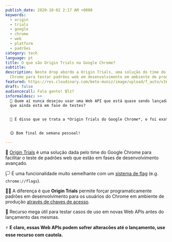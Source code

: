 ```yaml
---
publish_date: 2020-10-02 2:17 AM +0000
keywords:
  - origin
  - trials
  - google
  - chrome
  - web
  - platform
  - padrões
category: tech
language: pt
title: O que são Origin Trials no Google Chrome?
subtitle:
description: Neste drop abordo a Origin Trials, uma solução do time do Google
  Chrome para testar padrões web em desenvolvimento em ambiente de produção.
featured: https://res.cloudinary.com/beto-muniz/image/upload/f_auto/v1601436655/Titulo_Site_bdsx6f.jpg
draft: false
audiencecall: Fala gente! Blz?
informaldesc: >+
  🧪 Quem aí nunca desejou usar uma Web API que está quase sendo lançada, mas
  que ainda está em fase de testes? 


  🤯 É disso que se trata a *Origin Trials do Google Chrome*, e foi exatamente esse o assunto que abordei no *Drop* de hoje. Espero que gostem 😋


  😉 Bom final de semana pessoal!

---
```


🧪 [Origin Trials](https://github.com/GoogleChrome/OriginTrials/) é uma solução dada pelo time do Google Chrome para facilitar o teste de padrões web que estão em fases de desenvolvimento avançado.

🏳 É uma funcionalidade muito semelhante com um [sistema de flag](https://techterms.com/definition/flag) (e.g. `chrome://flags`).

👨‍💻 A diferença é que **Origin Trials** permite forçar programaticamente padrões em desenvolvimento para os usuários do Chrome em ambiente de produção [através de chaves de acesso](https://developers.chrome.com/origintrials).

🧫 Recurso mega útil para testar casos de uso em novas Web APIs antes do lançamento das mesmas.

⚡️ **E claro, essas Web APIs podem sofrer alteracões até o lançamento, use esse recurso com cautela.**
